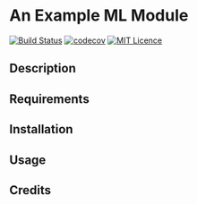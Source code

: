 # An Example ML Module

[![Build Status](https://travis-ci.org/jkarnows/example-ml-module.svg?branch=master)](https://travis-ci.org/jkarnows/example-ml-module)
[![codecov](https://codecov.io/gh/jkarnows/example-ml-module/branch/master/graph/badge.svg)](https://codecov.io/gh/jkarnows/example-ml-module)
[![MIT Licence](https://badges.frapsoft.com/os/mit/mit.svg?v=103)](https://opensource.org/licenses/mit-license.php)

## Description

## Requirements

## Installation

## Usage

## Credits
